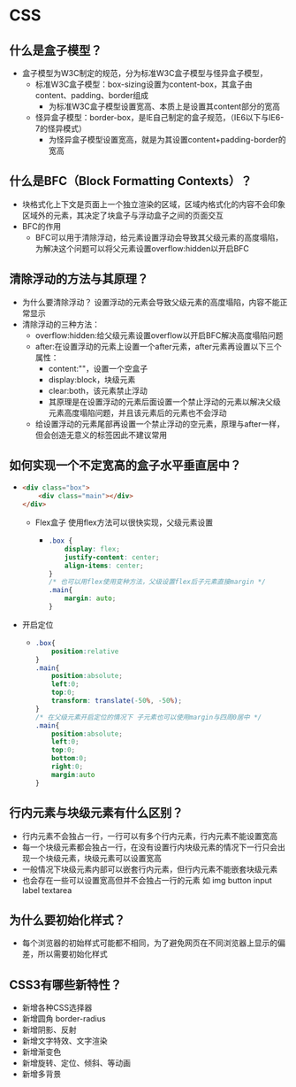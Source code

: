# CSS

## 什么是盒子模型？
  - 盒子模型为W3C制定的规范，分为标准W3C盒子模型与怪异盒子模型，
    - 标准W3C盒子模型：box-sizing设置为content-box，其盒子由content、padding、border组成
      - 为标准W3C盒子模型设置宽高、本质上是设置其content部分的宽高
    - 怪异盒子模型：border-box，是IE自己制定的盒子规范，（IE6以下与IE6-7的怪异模式）
      - 为怪异盒子模型设置宽高，就是为其设置content+padding-border的宽高

## 什么是BFC（Block Formatting Contexts）？
  - 块格式化上下文是页面上一个独立渲染的区域，区域内格式化的内容不会印象区域外的元素，其决定了块盒子与浮动盒子之间的页面交互
  - BFC的作用
    - BFC可以用于清除浮动，给元素设置浮动会导致其父级元素的高度塌陷，为解决这个问题可以将父元素设置overflow:hidden以开启BFC

## 清除浮动的方法与其原理？
  - 为什么要清除浮动？ 设置浮动的元素会导致父级元素的高度塌陷，内容不能正常显示
  - 清除浮动的三种方法： 
    - overflow:hidden:给父级元素设置overflow以开启BFC解决高度塌陷问题
    - after:在设置浮动的元素上设置一个after元素，after元素再设置以下三个属性：
      - content:""，设置一个空盒子
      - display:block，块级元素
      - clear:both，该元素禁止浮动
      - 其原理是在设置浮动的元素后面设置一个禁止浮动的元素以解决父级元素高度塌陷问题，并且该元素后的元素也不会浮动
    - 给设置浮动的元素尾部再设置一个禁止浮动的空元素，原理与after一样，但会创造无意义的标签因此不建议常用

## 如何实现一个不定宽高的盒子水平垂直居中？

- ``` html
  <div class="box"> 
      <div class="main"></div>
  </div>
  ```

  - Flex盒子
    使用flex方法可以很快实现，父级元素设置

      - ```css
        .box {
            display: flex;
            justify-content: center;
            align-items: center;
        }
        /* 也可以用flex使用变种方法，父级设置flex后子元素直接margin */
        .main{
            margin: auto;
        }
        ```

- 开启定位

  - ```css
    .box{
        position:relative
    }
    .main{
        position:absolute;
        left:0;
        top:0;
        transform: translate(-50%, -50%);
    }
    /* 在父级元素开启定位的情况下 子元素也可以使用margin与四周0居中 */
    .main{
        position:absolute;
        left:0;
        top:0;
        bottom:0;
        right:0;
        margin:auto
    }
    ```

## 行内元素与块级元素有什么区别？
  - 行内元素不会独占一行，一行可以有多个行内元素，行内元素不能设置宽高
  - 每一个块级元素都会独占一行，在没有设置行内块级元素的情况下一行只会出现一个块级元素，块级元素可以设置宽高
  - 一般情况下块级元素内部可以嵌套行内元素，但行内元素不能嵌套块级元素
  - 也会存在一些可以设置宽高但并不会独占一行的元素 如 img button input label textarea

## 为什么要初始化样式？
  - 每个浏览器的初始样式可能都不相同，为了避免网页在不同浏览器上显示的偏差，所以需要初始化样式

## CSS3有哪些新特性？
  - 新增各种CSS选择器
  - 新增圆角 border-radius
  - 新增阴影、反射
  - 新增文字特效、文字渲染
  - 新增渐变色
  - 新增旋转、定位、倾斜、等动画
  - 新增多背景



